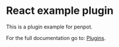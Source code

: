 # React example plugin

This is a plugin example for penpot.

For the full documentation go to: [Plugins](https://help.penpot.app/plugins/).
